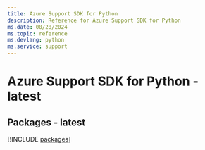 ```yaml
---
title: Azure Support SDK for Python
description: Reference for Azure Support SDK for Python
ms.date: 08/28/2024
ms.topic: reference
ms.devlang: python
ms.service: support
---
```

# Azure Support SDK for Python - latest
## Packages - latest
[!INCLUDE [packages](support-index.md)]